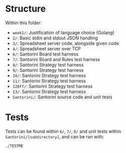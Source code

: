 # Structure

Within this folder:
  - `week1/`: Justification of language choice (Golang)
  - `2/`: Basic stdin and stdout JSON handling
  - `3/`: Spreadsheet server code, alongside given code
  - `4/`: Spreadsheet server over TCP
  - `6/`: Santorini Board test harness
  - `7/`: Santorini Board and Rules test harness
  - `8/`: Santorini Strategy test harness
  - `9/`: Santorini Strategy test harness
  - `10/`: Santorini Strategy test harness
  - `11/`: Santorini Strategy test harness
  - `120ff/`: Santorini Strategy test harness
  - `13/`: Santorini Strategy test harness
  - `Santorini/`: Santorini source code and unit tests

# Tests

Tests can be found within `6/`, `7/`, `8/` and unit tests within `Santorini/[subdirectory]`, and can be ran with:

```./TESTME```
